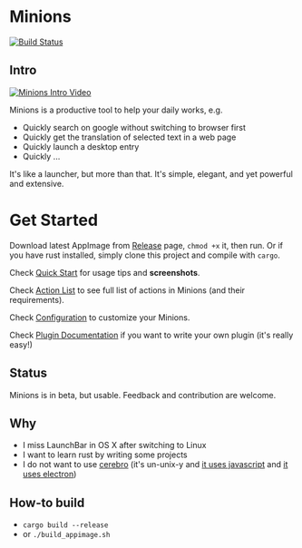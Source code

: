 # Minions

[![Build Status](https://travis-ci.org/blahgeek/Minions.svg?branch=master)](https://travis-ci.org/blahgeek/Minions)

## Intro

[![Minions Intro Video](https://img.youtube.com/vi/LcuIeCIz4_I/0.jpg)](https://www.youtube.com/watch?v=LcuIeCIz4_I)

Minions is a productive tool to help your daily works, e.g.

- Quickly search on google without switching to browser first
- Quickly get the translation of selected text in a web page
- Quickly launch a desktop entry
- Quickly ...

It's like a launcher, but more than that. It's simple, elegant, and yet powerful and extensive.

# Get Started

Download latest AppImage from [Release](https://github.com/blahgeek/Minions/releases) page, `chmod +x` it, then run. Or if you have rust installed, simply clone this project and compile with `cargo`.

Check [Quick Start](./doc/quickstart.md) for usage tips and **screenshots**.

Check [Action List](./doc/actions.md) to see full list of actions in Minions (and their requirements).

Check [Configuration](./doc/config.md) to customize your Minions.

Check [Plugin Documentation](./doc/plugin.md) if you want to write your own plugin (it's really easy!)

## Status

Minions is in beta, but usable. Feedback and contribution are welcome.

## Why

- I miss LaunchBar in OS X after switching to Linux
- I want to learn rust by writing some projects
- I do not want to use [cerebro](https://cerebroapp.com/) (it's un-unix-y and [it uses javascript](https://dorey.github.io/JavaScript-Equality-Table/) and [it uses electron](https://josephg.com/blog/electron-is-flash-for-the-desktop/))

## How-to build

- `cargo build --release`
- or `./build_appimage.sh`


